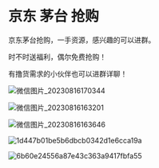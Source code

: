 # 京东 茅台 抢购

京东茅台抢购，一手资源，感兴趣的可以进群。

时不时送福利，偶尔免费抢购！

有撸货需求的小伙伴也可以进群详聊！


![微信图片_20230816170344](https://github.com/AAA111AAA222/jd_maotai/assets/142385624/da80d52f-c966-4ddb-bb3b-a4b25b531697)


![微信图片_20230816163201](https://github.com/AAA111AAA222/jd_maotai/assets/142385624/1b8d105b-d35f-4485-b151-6073df4fcc16)

![微信图片_20230816163646](https://github.com/AAA111AAA222/jd_maotai/assets/142385624/af2506fd-0683-47b7-8458-65b7aba96af7)

![1d447b01be5b6dbcb0342d1e6cca19a](https://github.com/AAA111AAA222/jd_maotai/assets/142385624/f40a7975-4041-4edc-8540-6504574fddd6)

![6b60e24556a87e43c363a9417fbfa55](https://github.com/AAA111AAA222/jd_maotai/assets/142385624/9ee1d8db-be56-47a0-8d4a-d8ee1348b45c)
